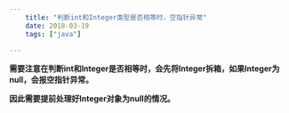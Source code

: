 ```yaml
---
    title: "判断int和Integer类型是否相等时，空指针异常"
    date: 2018-03-19
    tags: ["java"]
    
---
```


**需要注意在判断int和Integer是否相等时，会先将Integer拆箱，如果Integer为null，会报空指针异常。**  
  
**因此需要提前处理好Integer对象为null的情况。**